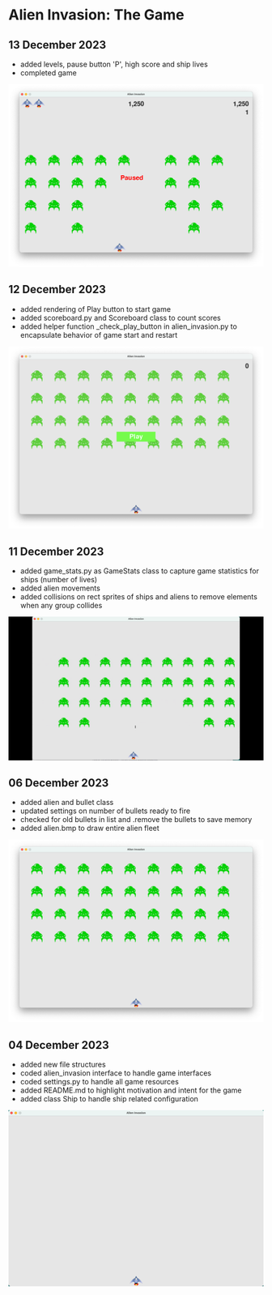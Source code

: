 # Alien Invasion: The Game

## 13 December 2023
- added levels, pause button 'P', high score and ship lives
- completed game

![Game](/images/game_surface_20231213.png)

## 12 December 2023
- added rendering of Play button to start game
- added scoreboard.py and Scoreboard class to count scores
- added helper function _check_play_button in alien_invasion.py to encapsulate behavior of game start and restart

![Game](/images/game_surface_20231212.png)

## 11 December 2023
- added game_stats.py as GameStats class to capture game statistics for ships (number of lives)
- added alien movements
- added collisions on rect sprites of ships and aliens to remove elements when any group collides

![Game](/images/game_surface_20231211.png)

## 06 December 2023
- added alien and bullet class
- updated settings on number of bullets ready to fire
- checked for old bullets in list and .remove the bullets to save memory
- added alien.bmp to draw entire alien fleet

![Game](/images/game_surface_20231206.png)

## 04 December 2023
- added new file structures
- coded alien_invasion interface to handle game interfaces
- coded settings.py to handle all game resources
- added README.md to highlight motivation and intent for the game
- added class Ship to handle ship related configuration

![Game](/images/game_surface_20231204.png)